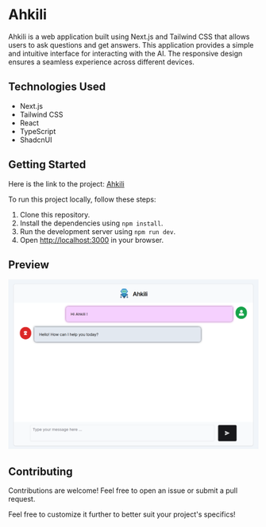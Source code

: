# Ahkili

Ahkili is a web application built using Next.js and Tailwind CSS that allows users to ask questions and get answers. This application provides a simple and intuitive interface for interacting with the AI. The responsive design ensures a seamless experience across different devices.

## Technologies Used

- Next.js
- Tailwind CSS
- React
- TypeScript
- ShadcnUI

## Getting Started

Here is the link to the project: [Ahkili](https://ahkili.vercel.app/)

To run this project locally, follow these steps:

1. Clone this repository.
2. Install the dependencies using `npm install`.
3. Run the development server using `npm run dev`.
4. Open [http://localhost:3000](http://localhost:3000) in your browser.

## Preview

![image](https://github.com/Karim-Zaf/Ahkili/blob/main/public/Ahkili%20screen%20shot.png)


## Contributing

Contributions are welcome! Feel free to open an issue or submit a pull request.

Feel free to customize it further to better suit your project's specifics!
